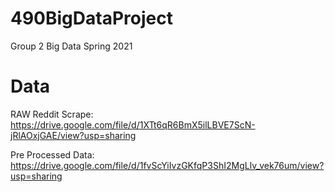# 490BigDataProject
Group 2 Big Data Spring 2021

# Data 
RAW Reddit Scrape: https://drive.google.com/file/d/1XTt6qR6BmX5ilLBVE7ScN-jRlAOxjGAE/view?usp=sharing 

Pre Processed Data: https://drive.google.com/file/d/1fvScYiIvzGKfqP3ShI2MgLlv_vek76um/view?usp=sharing
